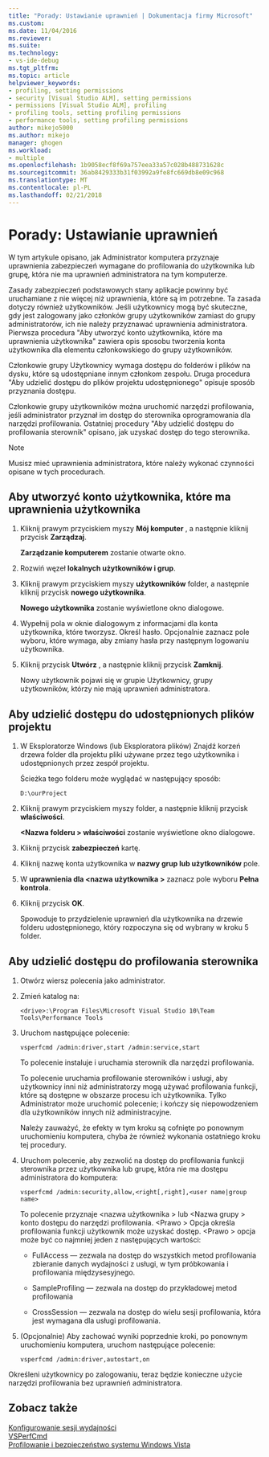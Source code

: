 ```yaml
---
title: "Porady: Ustawianie uprawnień | Dokumentacja firmy Microsoft"
ms.custom: 
ms.date: 11/04/2016
ms.reviewer: 
ms.suite: 
ms.technology:
- vs-ide-debug
ms.tgt_pltfrm: 
ms.topic: article
helpviewer_keywords:
- profiling, setting permissions
- security [Visual Studio ALM], setting permissions
- permissions [Visual Studio ALM], profiling
- profiling tools, setting profiling permissions
- performance tools, setting profiling permissions
author: mikejo5000
ms.author: mikejo
manager: ghogen
ms.workload:
- multiple
ms.openlocfilehash: 1b9058ecf8f69a757eea33a57c028b488731628c
ms.sourcegitcommit: 36ab8429333b31f03992a9fe8fc669db8e09c968
ms.translationtype: MT
ms.contentlocale: pl-PL
ms.lasthandoff: 02/21/2018
---
```

# <a name="how-to-set-permissions"></a>Porady: Ustawianie uprawnień

W tym artykule opisano, jak Administrator komputera przyznaje uprawnienia zabezpieczeń wymagane do profilowania do użytkownika lub grupę, która nie ma uprawnień administratora na tym komputerze.

Zasady zabezpieczeń podstawowych stany aplikacje powinny być uruchamiane z nie więcej niż uprawnienia, które są im potrzebne. Ta zasada dotyczy również użytkowników. Jeśli użytkownicy mogą być skuteczne, gdy jest zalogowany jako członków grupy użytkowników zamiast do grupy administratorów, ich nie należy przyznawać uprawnienia administratora. Pierwsza procedura "Aby utworzyć konto użytkownika, które ma uprawnienia użytkownika" zawiera opis sposobu tworzenia konta użytkownika dla elementu członkowskiego do grupy użytkowników.

Członkowie grupy Użytkownicy wymaga dostępu do folderów i plików na dysku, które są udostępniane innym członkom zespołu. Druga procedura "Aby udzielić dostępu do plików projektu udostępnionego" opisuje sposób przyznania dostępu.

Członkowie grupy użytkowników można uruchomić narzędzi profilowania, jeśli administrator przyznał im dostęp do sterownika oprogramowania dla narzędzi profilowania. Ostatniej procedury "Aby udzielić dostępu do profilowania sterownik" opisano, jak uzyskać dostęp do tego sterownika.

> [!NOTE]
> Musisz mieć uprawnienia administratora, które należy wykonać czynności opisane w tych procedurach.

## <a name="to-create-a-user-account-that-has-user-permissions"></a>Aby utworzyć konto użytkownika, które ma uprawnienia użytkownika

1. Kliknij prawym przyciskiem myszy **Mój komputer** , a następnie kliknij przycisk **Zarządzaj**.

     **Zarządzanie komputerem** zostanie otwarte okno.

2. Rozwiń węzeł **lokalnych użytkowników i grup**.

3. Kliknij prawym przyciskiem myszy **użytkowników** folder, a następnie kliknij przycisk **nowego użytkownika**.

     **Nowego użytkownika** zostanie wyświetlone okno dialogowe.

4. Wypełnij pola w oknie dialogowym z informacjami dla konta użytkownika, które tworzysz. Określ hasło. Opcjonalnie zaznacz pole wyboru, które wymaga, aby zmiany hasła przy następnym logowaniu użytkownika.

5. Kliknij przycisk **Utwórz** , a następnie kliknij przycisk **Zamknij**.

     Nowy użytkownik pojawi się w grupie Użytkownicy, grupy użytkowników, którzy nie mają uprawnień administratora.

## <a name="to-grant-access-to-shared-project-files"></a>Aby udzielić dostępu do udostępnionych plików projektu

1. W Eksploratorze Windows (lub Eksploratora plików) Znajdź korzeń drzewa folder dla projektu pliki używane przez tego użytkownika i udostępnionych przez zespół projektu.

     Ścieżka tego folderu może wyglądać w następujący sposób:

    ```
    D:\ourProject
    ```

2. Kliknij prawym przyciskiem myszy folder, a następnie kliknij przycisk **właściwości**.

      **\<Nazwa folderu > właściwości** zostanie wyświetlone okno dialogowe.

3. Kliknij przycisk **zabezpieczeń** kartę.

4. Kliknij nazwę konta użytkownika w **nazwy grup lub użytkowników** pole.

5. W **uprawnienia dla \<nazwa użytkownika >** zaznacz pole wyboru **Pełna kontrola**.

6. Kliknij przycisk **OK**.

     Spowoduje to przydzielenie uprawnień dla użytkownika na drzewie folderu udostępnionego, który rozpoczyna się od wybrany w kroku 5 folder.

## <a name="to-grant-access-to-the-profiling-driver"></a>Aby udzielić dostępu do profilowania sterownika

1. Otwórz wiersz polecenia jako administrator.

2. Zmień katalog na:

    ```
    <drive>:\Program Files\Microsoft Visual Studio 10\Team Tools\Performance Tools
    ```

3. Uruchom następujące polecenie:

    ```
    vsperfcmd /admin:driver,start /admin:service,start
    ```

     To polecenie instaluje i uruchamia sterownik dla narzędzi profilowania.

     To polecenie uruchamia profilowanie sterowników i usługi, aby użytkownicy inni niż administratorzy mogą używać profilowania funkcji, które są dostępne w obszarze procesu ich użytkownika. Tylko Administrator może uruchomić polecenie; i kończy się niepowodzeniem dla użytkowników innych niż administracyjne.

     Należy zauważyć, że efekty w tym kroku są cofnięte po ponownym uruchomieniu komputera, chyba że również wykonania ostatniego kroku tej procedury.

4. Uruchom polecenie, aby zezwolić na dostęp do profilowania funkcji sterownika przez użytkownika lub grupę, która nie ma dostępu administratora do komputera:

    ```
    vsperfcmd /admin:security,allow,<right[,right],<user name|group name>
    ```

     To polecenie przyznaje \<nazwa użytkownika > lub \<Nazwa grupy > konto dostępu do narzędzi profilowania. \<Prawo > Opcja określa profilowania funkcji użytkownik może uzyskać dostęp. \<Prawo > opcja może być co najmniej jeden z następujących wartości:

    - FullAccess — zezwala na dostęp do wszystkich metod profilowania zbieranie danych wydajności z usługi, w tym próbkowania i profilowania międzysesyjnego.

    - SampleProfiling — zezwala na dostęp do przykładowej metod profilowania

    - CrossSession — zezwala na dostęp do wielu sesji profilowania, która jest wymagana dla usługi profilowania.

5. (Opcjonalnie) Aby zachować wyniki poprzednie kroki, po ponownym uruchomieniu komputera, uruchom następujące polecenie:

    ```
    vsperfcmd /admin:driver,autostart,on
    ```

 Określeni użytkownicy po zalogowaniu, teraz będzie konieczne użycie narzędzi profilowania bez uprawnień administratora.

## <a name="see-also"></a>Zobacz także

[Konfigurowanie sesji wydajności](../profiling/configuring-performance-sessions.md)  
[VSPerfCmd](../profiling/vsperfcmd.md)  
[Profilowanie i bezpieczeństwo systemu Windows Vista](../profiling/profiling-and-windows-vista-security.md)